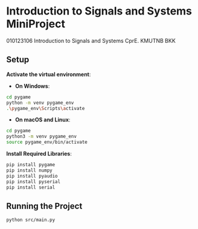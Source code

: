 # Introduction to Signals and Systems MiniProject
010123106 Introduction to Signals and Systems CprE. KMUTNB BKK


## Setup
**Activate the virtual environment**:
- **On Windows**:
```bash
cd pygame
python -m venv pygame_env
.\pygame_env\Scripts\activate
```

- **On macOS and Linux**:
```bash
cd pygame
python3 -m venv pygame_env
source pygame_env/bin/activate
```

**Install Required Libraries**:
```bash
pip install pygame
pip install numpy
pip install pyaudio
pip install pyserial
pip install serial

```

## Running the Project
```bash
python src/main.py
```